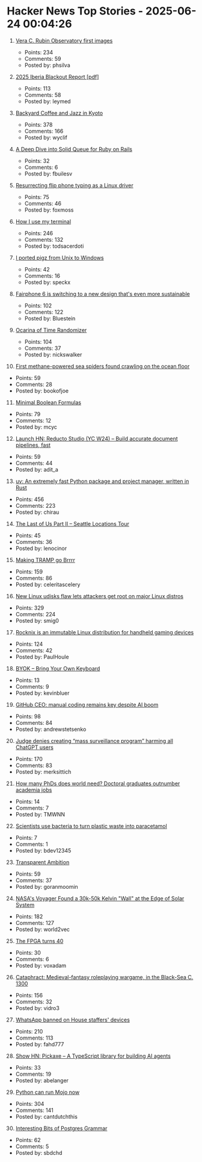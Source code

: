 # Hacker News Top Stories - 2025-06-24 00:04:26

1. [Vera C. Rubin Observatory first images](https://rubinobservatory.org/news/rubin-first-look/cosmic-treasure-chest)
   - Points: 234
   - Comments: 59
   - Posted by: phsilva

2. [2025 Iberia Blackout Report [pdf]](https://media.licdn.com/dms/document/media/v2/D4D1FAQGcyyYYrelkNg/feedshare-document-pdf-analyzed/B4DZeBtlohGsAk-/0/1750227910090?e=1750896000&v=beta&t=uEftse3BPsTjdLQ3DmjoVkadhUGqf7-MfYj_6UnSS28)
   - Points: 113
   - Comments: 58
   - Posted by: leymed

3. [Backyard Coffee and Jazz in Kyoto](https://thedeletedscenes.substack.com/p/backyard-coffee-and-jazz-in-kyoto)
   - Points: 378
   - Comments: 166
   - Posted by: wyclif

4. [A Deep Dive into Solid Queue for Ruby on Rails](https://blog.appsignal.com/2025/06/18/a-deep-dive-into-solid-queue-for-ruby-on-rails.html)
   - Points: 32
   - Comments: 6
   - Posted by: fbuilesv

5. [Resurrecting flip phone typing as a Linux driver](https://github.com/FoxMoss/libt9)
   - Points: 75
   - Comments: 46
   - Posted by: foxmoss

6. [How I use my terminal](https://jyn.dev/how-i-use-my-terminal/)
   - Points: 246
   - Comments: 132
   - Posted by: todsacerdoti

7. [I ported pigz from Unix to Windows](https://blog.kowalczyk.info/article/4/how-i-ported-pigz-from-unix-to-windows.html)
   - Points: 42
   - Comments: 16
   - Posted by: speckx

8. [Fairphone 6 is switching to a new design that's even more sustainable](https://www.androidcentral.com/phones/fairphone-6-official-render-leaks-showcase-its-sustainable-design)
   - Points: 102
   - Comments: 122
   - Posted by: Bluestein

9. [Ocarina of Time Randomizer](https://ootrandomizer.com/)
   - Points: 104
   - Comments: 37
   - Posted by: nickswalker

10. [First methane-powered sea spiders found crawling on the ocean floor](https://www.cnn.com/2025/06/17/science/spiders-deep-sea-methane-new-species)
   - Points: 59
   - Comments: 28
   - Posted by: bookofjoe

11. [Minimal Boolean Formulas](https://research.swtch.com/boolean)
   - Points: 79
   - Comments: 12
   - Posted by: mcyc

12. [Launch HN: Reducto Studio (YC W24) – Build accurate document pipelines, fast](undefined)
   - Points: 59
   - Comments: 44
   - Posted by: adit_a

13. [uv: An extremely fast Python package and project manager, written in Rust](https://github.com/astral-sh/uv)
   - Points: 456
   - Comments: 223
   - Posted by: chirau

14. [The Last of Us Part II – Seattle Locations Tour](https://docs.google.com/document/d/1gfFoe2xVoS9GzmmcbGUjTVVtss1Jwh4Yi-73C6Trn-I/edit?usp=sharing)
   - Points: 45
   - Comments: 36
   - Posted by: lenocinor

15. [Making TRAMP go Brrrr](https://coredumped.dev/2025/06/18/making-tramp-go-brrrr./)
   - Points: 159
   - Comments: 86
   - Posted by: celeritascelery

16. [New Linux udisks flaw lets attackers get root on major Linux distros](https://www.bleepingcomputer.com/news/linux/new-linux-udisks-flaw-lets-attackers-get-root-on-major-linux-distros/)
   - Points: 329
   - Comments: 224
   - Posted by: smig0

17. [Rocknix is an immutable Linux distribution for handheld gaming devices](https://rocknix.org/)
   - Points: 124
   - Comments: 42
   - Posted by: PaulHoule

18. [BYOK – Bring Your Own Keyboard](https://byok.io)
   - Points: 13
   - Comments: 9
   - Posted by: kevinbluer

19. [GitHub CEO: manual coding remains key despite AI boom](https://www.techinasia.com/news/github-ceo-manual-coding-remains-key-despite-ai-boom)
   - Points: 98
   - Comments: 84
   - Posted by: andrewstetsenko

20. [Judge denies creating “mass surveillance program” harming all ChatGPT users](https://arstechnica.com/tech-policy/2025/06/judge-rejects-claim-that-forcing-openai-to-keep-chatgpt-logs-is-mass-surveillance/)
   - Points: 170
   - Comments: 83
   - Posted by: merksittich

21. [How many PhDs does world need? Doctoral graduates outnumber academia jobs](https://www.nature.com/articles/d41586-025-01855-w)
   - Points: 14
   - Comments: 7
   - Posted by: TMWNN

22. [Scientists use bacteria to turn plastic waste into paracetamol](https://www.theguardian.com/science/2025/jun/23/scientists-use-e-coli-bacteria-to-turn-plastic-waste-into-paracetamol-painkiller)
   - Points: 7
   - Comments: 1
   - Posted by: bdev12345

23. [Transparent Ambition](https://take.surf/2025/06/19/transparent-ambition)
   - Points: 59
   - Comments: 37
   - Posted by: goranmoomin

24. [NASA's Voyager Found a 30k-50k Kelvin "Wall" at the Edge of Solar System](https://www.iflscience.com/nasas-voyager-spacecraft-found-a-30000-50000-kelvin-wall-at-the-edge-of-our-solar-system-79454)
   - Points: 182
   - Comments: 127
   - Posted by: world2vec

25. [The FPGA turns 40](https://www.adiuvoengineering.com/post/the-fpga-turns-40)
   - Points: 30
   - Comments: 6
   - Posted by: voxadam

26. [Cataphract: Medieval-fantasy roleplaying wargame, in the Black-Sea C. 1300](https://samsorensen.blot.im/cataphracts-design-diary-1)
   - Points: 156
   - Comments: 32
   - Posted by: vidro3

27. [WhatsApp banned on House staffers' devices](https://www.axios.com/2025/06/23/whatsapp-house-congress-staffers-messaging-app)
   - Points: 210
   - Comments: 113
   - Posted by: fahd777

28. [Show HN: Pickaxe – A TypeScript library for building AI agents](https://github.com/hatchet-dev/pickaxe)
   - Points: 33
   - Comments: 19
   - Posted by: abelanger

29. [Python can run Mojo now](https://koaning.io/posts/giving-mojo-a-spin/)
   - Points: 304
   - Comments: 141
   - Posted by: cantdutchthis

30. [Interesting Bits of Postgres Grammar](https://steve.dignam.xyz/2025/06/20/interesting-bits-of-postgres-grammar/)
   - Points: 62
   - Comments: 5
   - Posted by: sbdchd

